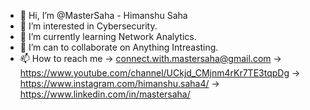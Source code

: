 - 👋 Hi, I’m @MasterSaha - Himanshu Saha
- 👀 I’m interested in Cybersecurity.
- 🌱 I’m currently learning Network Analytics.
- 💞️ I’m can to collaborate on Anything Intreasting.
- 📫 How to reach me -> connect.with.mastersaha@gmail.com
                     -> https://www.youtube.com/channel/UCkjd_CMjnm4rKr7TE3tqpDg
                     -> https://www.instagram.com/himanshu.saha4/
                     -> https://www.linkedin.com/in/mastersaha/

<!---
MasterSaha/MasterSaha is a ✨ special ✨ repository because its `README.md` (this file) appears on your GitHub profile.
You can click the Preview link to take a look at your changes.
--->
